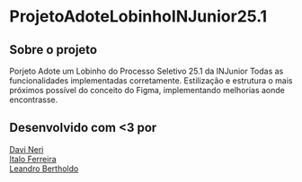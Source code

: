 # ProjetoAdoteLobinhoINJunior25.1

## Sobre o projeto
Porjeto Adote um Lobinho do Processo Seletivo 25.1 da INJunior
Todas as funcionalidades implementadas corretamente. Estilização e estrutura o mais próximos possível do conceito do Figma, implementando melhorias aonde encontrasse.


## Desenvolvido com <3 por
[Davi Neri](https://github.com/daviwneri)<br>
[Italo Ferreira](https://github.com/Rarkunho)<br>
[Leandro Bertholdo](https://github.com/berthrage) 


